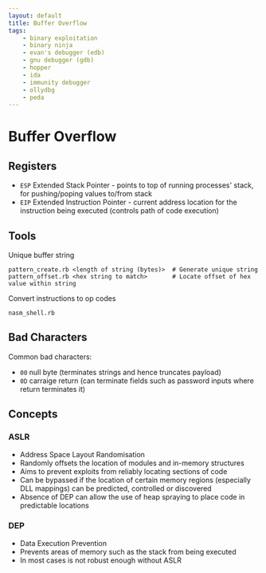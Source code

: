 ```yaml
---
layout: default
title: Buffer Overflow
tags:
    - binary exploitation
    - binary ninja
    - evan's debugger (edb)
    - gnu debugger (gdb)
    - hopper
    - ida
    - immunity debugger
    - ollydbg
    - peda
---
```

# Buffer Overflow
## Registers
- `ESP` Extended Stack Pointer - points to top of running processes' stack, for pushing/poping values to/from stack
- `EIP` Extended Instruction Pointer - current address location for the instruction being executed (controls path of code execution)

## Tools
Unique buffer string
```shell
pattern_create.rb <length of string (bytes)>  # Generate unique string
pattern_offset.rb <hex string to match>       # Locate offset of hex value within string
```

Convert instructions to op codes
```shell
nasm_shell.rb
```

## Bad Characters
Common bad characters:
- `00` null byte (terminates strings and hence truncates payload)
- `0D` carraige return (can terminate fields such as password inputs where return terminates it)

## Concepts
### ASLR
- Address Space Layout Randomisation
- Randomly offsets the location of modules and in-memory structures
- Aims to prevent exploits from reliably locating sections of code
- Can be bypassed if the location of certain memory regions (especially DLL mappings) can be predicted, controlled or discovered
- Absence of DEP can allow the use of heap spraying to place code in predictable locations

### DEP
- Data Execution Prevention
- Prevents areas of memory such as the stack from being executed
- In most cases is not robust enough without ASLR
